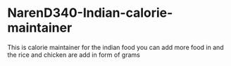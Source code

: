 # NarenD340-Indian-calorie-maintainer
This is calorie maintainer for the indian food you can add more food in and the rice and chicken are add in form of grams 
